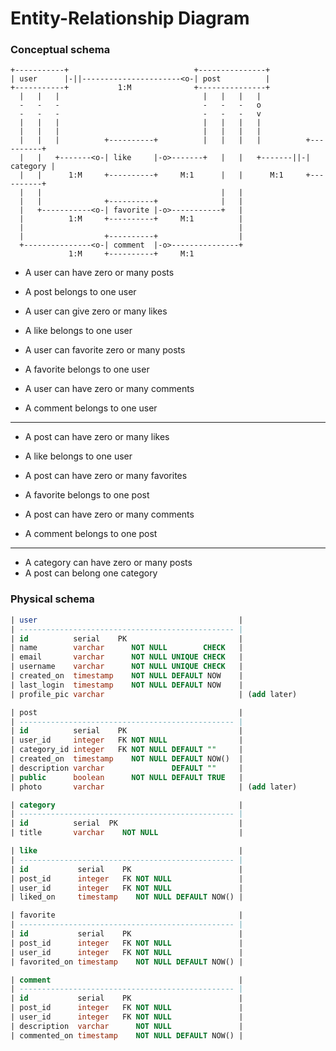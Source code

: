 # Entity-Relationship Diagram
### Conceptual schema

```
+-----------+                            +---------------+
| user      |-||----------------------<o-| post          |
+-----------+           1:M              +---------------+
  |   |   |                                |   |   |   |
  -   -   -                                -   -   -   o
  -   -   -                                -   -   -   v
  |   |   |                                |   |   |   |
  |   |   |                                |   |   |   |
  |   |   |          +----------+          |   |   |   |          +----------+
  |   |   +-------<o-| like     |-o>-------+   |   |   +-------||-| category |
  |   |      1:M     +----------+     M:1      |   |      M:1     +----------+
  |   |                                        |   |
  |   |              +----------+              |   |
  |   +-----------<o-| favorite |-o>-----------+   |
  |          1:M     +----------+     M:1          |
  |                                                |
  |                  +----------+                  |
  +---------------<o-| comment  |-o>---------------+
             1:M     +----------+     M:1
```

- A user can have zero or many posts
- A post belongs to one user

- A user can give zero or many likes
- A like belongs to one user

- A user can favorite zero or many posts
- A favorite belongs to one user

- A user can have zero or many comments
- A comment belongs to one user

---

- A post can have zero or many likes
- A like belongs to one user

- A post can have zero or many favorites
- A favorite belongs to one post

- A post can have zero or many comments
- A comment belongs to one post

---

- A category can have zero or many posts
- A post can belong one category

### Physical schema

```sql
| user                                             |
| ------------------------------------------------ |
| id          serial    PK                         |
| name        varchar      NOT NULL        CHECK   |
| email       varchar      NOT NULL UNIQUE CHECK   |
| username    varchar      NOT NULL UNIQUE CHECK   |
| created_on  timestamp    NOT NULL DEFAULT NOW    |
| last_login  timestamp    NOT NULL DEFAULT NOW    |
| profile_pic varchar                              | (add later)

| post                                             |
| ------------------------------------------------ |
| id          serial    PK                         |
| user_id     integer   FK NOT NULL                |
| category_id integer   FK NOT NULL DEFAULT ""     |
| created_on  timestamp    NOT NULL DEFAULT NOW()  |
| description varchar               DEFAULT ""     |
| public      boolean      NOT NULL DEFAULT TRUE   |
| photo       varchar                              | (add later)

| category                                         |
| ------------------------------------------------ |
| id          serial  PK                           |
| title       varchar    NOT NULL                  |

| like                                             |
| ------------------------------------------------ |
| id           serial    PK                        |
| post_id      integer   FK NOT NULL               |
| user_id      integer   FK NOT NULL               |
| liked_on     timestamp    NOT NULL DEFAULT NOW() |

| favorite                                         |
| ------------------------------------------------ |
| id           serial    PK                        |
| post_id      integer   FK NOT NULL               |
| user_id      integer   FK NOT NULL               |
| favorited_on timestamp    NOT NULL DEFAULT NOW() |

| comment                                          |
| ------------------------------------------------ |
| id           serial    PK                        |
| post_id      integer   FK NOT NULL               |
| user_id      integer   FK NOT NULL               |
| description  varchar      NOT NULL               |
| commented_on timestamp    NOT NULL DEFAULT NOW() |
```

